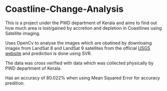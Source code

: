 # Coastline-Change-Analysis
This is a project under the PWD department of Kerala and aims to find out how much area is lost/gained by accretion and depletion in Coastlines using Satellite imaging.

Uses OpenCv to analyse the images which are obatined by downloaing images from LandSat 8 and LandSat 9 satellites from the official [USGS website](https://www.usgs.gov/landsat-missions/landsat-data-access) and prediction is done using SVR.

The data was cross verified with data which was collected physically by PWD department of Kerala.

Has an accuracy of 80.022% when using Mean Squared Error for accuracy predition.
